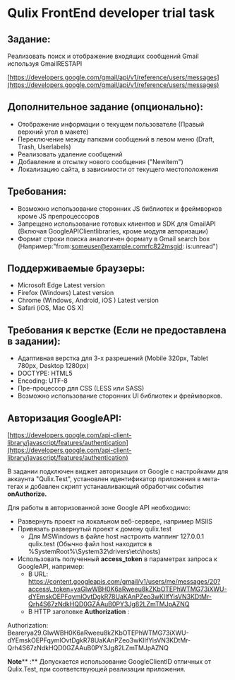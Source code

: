 ﻿# Qulix FrontEnd developer trial task

## Задание:

Реализовать поиск и отображение входящих сообщений Gmail используя GmailRESTAPI

[https://developers.google.com/gmail/api/v1/reference/users/messages](https://developers.google.com/gmail/api/v1/reference/users/messages)

## Дополнительное задание (опционально):

- Отображение информации о текущем пользователе (Правый верхний угол в макете)
- Переключение между папками сообщений в левом меню (Draft, Trash, Userlabels)
- Реализовать удаление сообщений
- Добавление и отсылку нового сообщения (&quot;Newitem&quot;)
- Локализацию сайта, в зависимости от текущего местоположения

## Требования:

- Возможно использование сторонних JS библиотек и фреймворков кроме JS препроцессоров
- Запрещено использование готовых клиентов и SDK для GmailAPI (Включая GoogleAPIClientlibraries, кроме модуля авторизации)
- Формат строки поиска аналогичен формату в Gmail search box (Например:&quot;from:someuser@example.comrfc822msgid: is:unread&quot;)

## Поддерживаемые браузеры:

- Microsoft Edge Latest version
- Firefox (Windows) Latest version
- Chrome (Windows, Android, iOS ) Latest version
- Safari (iOS, Mac OS X)

## Требования к верстке (Если не предоставлена в задании):

- Адаптивная верстка для 3-х разрешений (Mobile 320px, Tablet 780px, Desktop 1280px)
- DOCTYPE: HTML5
- Encoding: UTF-8
- Пре-процессор для CSS (LESS или SASS)
- Возможно использование сторонних UI библиотек и фреймворков.

## Авторизация GoogleAPI:

[https://developers.google.com/api-client-library/javascript/features/authentication](https://developers.google.com/api-client-library/javascript/features/authentication)

В задании подключен виджет авторизации от Google с настройками для аккаунта &quot;Qulix.Test&quot;, установлен идентификатор приложения в мета-тегах и добавлен скрипт устанавливающий обработчик события **onAuthorize.**

Для работы в авторизованной зоне Google API необходимо:

- Развернуть проект на локальном веб-сервере, например MSIIS
- Привязать развернутый проект к домену qulix.test
  - Для MSWindows в файле host настроить маппинг 127.0.0.1 qulix.test (Обычно файл host находится в %SystemRoot%\System32\drivers\etc\hosts)
- Использовать полученный **access\_token** в параметрах запроса к GoogleAPI, например:
  - В URL: https://content.googleapis.com/gmail/v1/users/me/messages/20?access\_token=yaGlwWBH0K6aRweeu8kZKbOTEPhWTMG73iXWU-dYEmskOEPFqymIOvtDgkR78UaKAnPZeo3wKIIfYisVN3KDtMr-Qrh4S67zNdkHQD0GZAAuB0PY3Jg82LZmTMJpAZNQ
  - В HTTP заголовке **Authorization** :

Authorization: Bearerya29.GlwWBH0K6aRweeu8kZKbOTEPhWTMG73iXWU-dYEmskOEPFqymIOvtDgkR78UaKAnPZeo3wKIIfYisVN3KDtMr-Qrh4S67zNdkHQD0GZAAuB0PY3Jg82LZmTMJpAZNQ

**Note**** :** Допускается использование GoogleClientID отличных от Qulix.Test, при соответствующей реализации приложения.